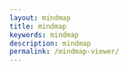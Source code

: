 ```yaml
---
layout: mindmap
title: mindmap
keywords: mindmap
description: mindmap
permalink: /mindmap-viewer/
---
```

